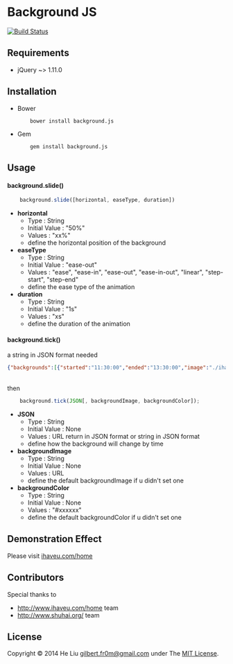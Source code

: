# Background JS
[![Build Status](https://travis-ci.org/fr0m/background.js.png?branch=master)](https://travis-ci.org/fr0m/background.js)

## Requirements

* jQuery ~> 1.11.0

## Installation

- Bower 
	```
		bower install background.js
	```
- Gem 
	```
		gem install background.js
	```

## Usage

#### background.slide()

```javascript 
	background.slide([horizontal, easeType, duration])
```
- **horizontal**
	- Type : String
	- Initial Value : "50%"
	- Values : "xx%"
	- define the horizontal position of the background
- **easeType**
	- Type : String
	- Initial Value : "ease-out"
	- Values : "ease", "ease-in", "ease-out", "ease-in-out", "linear", "step-start", "step-end"
	- define the ease type of the animation
- **duration**
	- Type : String
	- Initial Value : "1s"
	- Values : "xs"
	- define the duration of the animation

#### background.tick()

a string in JSON format needed
```json
{"backgrounds":[{"started":"11:30:00","ended":"13:30:00","image":"./ihaveu.jpg","color":"#fff"}]}
```
<br />then
```javascript
	background.tick(JSON[, backgroundImage, backgroundColor]);
```
- **JSON**
	- Type : String
	- Initial Value : None
	- Values : URL return in JSON format or string in JSON format
	- define how the background will change by time
- **backgroundImage**
	- Type : String
	- Initial Value : None
	- Values : URL
	- define the default backgroundImage if u didn't set one
- **backgroundColor**
	- Type : String
	- Initial Value : None
	- Values : "#xxxxxx"
	- define the default backgroundColor if u didn't set one

## Demonstration Effect

Please visit [ihaveu.com/home](http://www.ihaveu.com/home)

## Contributors

Special thanks to

* http://www.ihaveu.com/home team
* http://www.shuhai.org/ team

## License

Copyright © 2014 He Liu <gilbert.fr0m@gmail.com> under The [MIT License](http://opensource.org/licenses/MIT).

